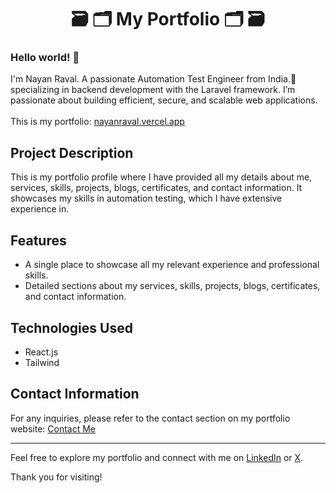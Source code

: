 <!-- <h1 align="center">🗃 🗂 My Portfolio 🗂 🗃</h1> 
<h3>Hello world! 👋</h3>
<div>I'm Nayan Raval. A passionate Automation Test Engineer from India.📍 Specializing in Automation Framework Development.</div>
<br>
<div>This is my protfolio: <a href="https://nayanraval.vercel.app/">nayanraval.vercel.app<a/></div>

<h3>⚒ Tools ⚒</h3>
<div>React.js</div>
<div>Tailwind</div> -->

<h1 align="center">🗃 🗂 My Portfolio 🗂 🗃</h1> 
<h3>Hello world! 👋</h3>
<div>I'm Nayan Raval. A passionate Automation Test Engineer from India.📍 specializing in backend development with the Laravel framework. I’m passionate about building efficient, secure, and scalable web applications.</div>
<br>
<div>This is my portfolio: <a href="https://nayanraval.vercel.app/">nayanraval.vercel.app<a/></div>

## Project Description
This is my portfolio profile where I have provided all my details about me, services, skills, projects, blogs, certificates, and contact information. It showcases my skills in automation testing, which I have extensive experience in.

## Features
- A single place to showcase all my relevant experience and professional skills.
- Detailed sections about my services, skills, projects, blogs, certificates, and contact information.

## Technologies Used
- React.js
- Tailwind

## Contact Information
For any inquiries, please refer to the contact section on my portfolio website: [Contact Me](https://nayanraval.vercel.app/#contact)

---

Feel free to explore my portfolio and connect with me on [LinkedIn](https://www.linkedin.com/in/nayan-raval-224969170/) or [X](https://x.com/Nayanraval029).

Thank you for visiting!